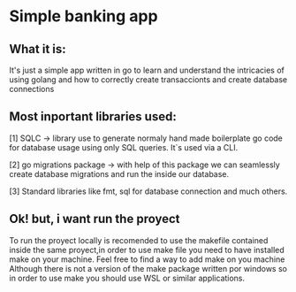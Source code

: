 # Simple banking app

## What it is:
It's just a simple app written in go to learn and understand the intricacies of using golang and how to correctly create transaccionts and create database connections

## Most inportant libraries used:
[1] SQLC -> library use to generate normaly hand made boilerplate go code for database usage using only SQL queries. It`s used via a CLI.

[2] go migrations package -> with help of this package we can seamlessly create database migrations and run the inside our database. 

[3] Standard libraries like fmt, sql for database connection and much others.  

## Ok! but, i want run the proyect
To run the proyect locally is recomended to use the makefile contained inside the same proyect,in order to use make file you need to have installed make on your machine. Feel free to find a way to add make on you machine Although there is not a version of the make package written por windows so in order to use make you should use WSL or similar applications. 
